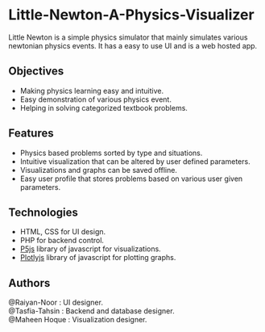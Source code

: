 # Little-Newton-A-Physics-Visualizer

Little Newton is a simple physics simulator that mainly simulates various newtonian
physics events. It has a easy to use UI and is a web hosted app.
<br>

## Objectives

- Making physics learning easy and intuitive.
- Easy demonstration of various physics event.
- Helping in solving categorized textbook problems.

## Features

- Physics based problems sorted by type and situations.
- Intuitive visualization that can be altered by user defined parameters.
- Visualizations and graphs can be saved offline.
- Easy user profile that stores problems based on various user given parameters.

## Technologies

- HTML, CSS for UI design.
- PHP for backend control.
- [P5js](https://p5js.org/) library of javascript for visualizations.
- [Plotlyjs](https://plotly.com/) library of javascript for plotting graphs.

## Authors

@Raiyan-Noor : UI designer. <br>
@Tasfia-Tahsin : Backend and database designer.<br>
@Maheen Hoque : Visualization designer.<br>
